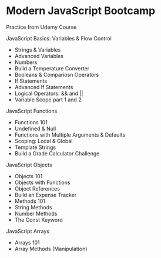 # Modern JavaScript Bootcamp
Practice from Udemy Course

JavaScript Basics: Variables & Flow Control
   - Strings & Variables
   - Advanced Variables
   - Numbers
   - Build a Temperature Converter
   - Booleans & Compariosn Operators
   - If Statements
   - Advanced If Statements
   - Logical Operators: && and || 
   - Variable Scope part 1 and 2
   
JavaScript Functions
  - Functions 101
  - Undefined & Null
  - Functions with Multiple Arguments & Defaults
  - Scoping: Local & Global
  - Template Strings
  - Build a Grade Calculator Challenge


JavaScript Objects
  - Objects 101
  - Objects with Functions
  - Object References
  - Build an Expense Tracker
  - Methods 101
  - String Methods
  - Number Methods
  - The Const Keyword
  
JavaScript Arrays
  - Arrays 101
  - Array Methods (Manipulation)

  
